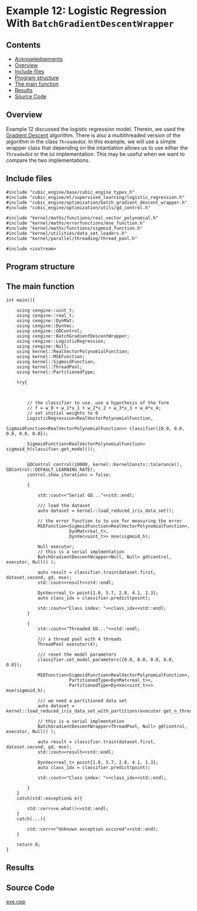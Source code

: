 # Example 12: Logistic Regression With ```BatchGradientDescentWrapper```

## Contents
* [Acknowledgements](#ackw)
* [Overview](#overview) 
* [Include files](#include_files)
* [Program structure](#prg_struct)
* [The main function](#m_func)
* [Results](#results)
* [Source Code](#source_code)

## <a name="overview"></a> Overview

Example 12 discussed the logistic regression model. Therein, we used the <a href="https://en.wikipedia.org/wiki/Gradient_descent#C">Gradient Descent</a> algorithm.
There is also a multithreaded version of the algorithm in the class ```ThreadedGd```. In this example, we will use a simple
wrapper class that depending on the intantiation allows us to use either the ```ThreadedGd``` or the ```Gd``` implementation.
This may be useful when we want to compare the two implementations. 


## <a name="include_files"></a> Include files

```
#include "cubic_engine/base/cubic_engine_types.h"
#include "cubic_engine/ml/supervised_learning/logistic_regression.h"
#include "cubic_engine/optimization/batch_gradient_descent_wrapper.h"
#include "cubic_engine/optimization/utils/gd_control.h"

#include "kernel/maths/functions/real_vector_polynomial.h"
#include "kernel/maths/errorfunctions/mse_function.h"
#include "kernel/maths/functions/sigmoid_function.h"
#include "kernel/utilities/data_set_loaders.h"
#include "kernel/parallel/threading/thread_pool.h"

#include <iostream>
```
## <a name="prg_struct"></a> Program structure

## <a name="m_func"></a> The main function

```
int main(){

    using cengine::uint_t;
    using cengine::real_t;
    using cengine::DynMat;
    using cengine::DynVec;
    using cengine::GDControl;
    using cengine::BatchGradientDescentWrapper;
    using cengine::LogisticRegression;
    using cengine::Null;
    using kernel::RealVectorPolynomialFunction;
    using kernel::MSEFunction;
    using kernel::SigmoidFunction;
    using kernel::ThreadPool;
    using kernel::PartitionedType;

    try{



        // the classifier to use. use a hypothesis of the form
        // f = w_0 + w_1*x_1 + w_2*x_2 + w_3*x_3 + w_4*x_4;
        // set initial weights to 0
        LogisticRegression<RealVectorPolynomialFunction,
                          SigmoidFunction<RealVectorPolynomialFunction>> classifier({0.0, 0.0, 0.0, 0.0, 0.0});

        SigmoidFunction<RealVectorPolynomialFunction> sigmoid_h(classifier.get_model());


        GDControl control(10000, kernel::KernelConsts::tolerance(), GDControl::DEFAULT_LEARNING_RATE);
        control.show_iterations = false;

        {

            std::cout<<"Serial GD..."<<std::endl;

            /// load the dataset
            auto dataset = kernel::load_reduced_iris_data_set();

            // the error function to to use for measuring the error
            MSEFunction<SigmoidFunction<RealVectorPolynomialFunction>,
                        DynMat<real_t>,
                        DynVec<uint_t>> mse(sigmoid_h);

            Null executor;
            // this is a serial implmentation
            BatchGradientDescentWrapper<Null, Null> gd(control, executor, Null() );

            auto result = classifier.train(dataset.first, dataset.second, gd, mse);
            std::cout<<result<<std::endl;

            DynVec<real_t> point{1.0, 5.7, 2.8, 4.1, 1.3};
            auto class_idx = classifier.predict(point);

            std::cout<<"Class index: "<<class_idx<<std::endl;
        }

        {
            std::cout<<"Threaded GD..."<<std::endl;

            /// a thread pool with 4 threads
            ThreadPool executor(4);

            /// reset the model parameters
            classifier.set_model_parameters({0.0, 0.0, 0.0, 0.0, 0.0});

            MSEFunction<SigmoidFunction<RealVectorPolynomialFunction>,
                        PartitionedType<DynMat<real_t>>,
                        PartitionedType<DynVec<uint_t>>> mse(sigmoid_h);

            /// we need a partitioned data set
            auto dataset = kernel::load_reduced_iris_data_set_with_partitions(executor.get_n_threads());

            // this is a serial implmentation
            BatchGradientDescentWrapper<ThreadPool, Null> gd(control, executor, Null() );

            auto result = classifier.train(dataset.first, dataset.second, gd, mse);
            std::cout<<result<<std::endl;

            DynVec<real_t> point{1.0, 5.7, 2.8, 4.1, 1.3};
            auto class_idx = classifier.predict(point);

            std::cout<<"Class index: "<<class_idx<<std::endl;

        }
    }
    catch(std::exception& e){

        std::cerr<<e.what()<<std::endl;
    }
    catch(...){

        std::cerr<<"Unknown exception occured"<<std::endl;
    }

    return 0;
}

```

## <a name="results"></a> Results

## <a name="source_code"></a> Source Code

<a href="../exe.cpp">exe.cpp</a>
